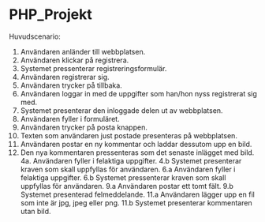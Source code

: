 PHP_Projekt
===========

Huvudscenario:

1.	Användaren anländer till webbplatsen.
2.	Användaren klickar på registrera.
3.	Systemet pressenterar registreringsformulär.
4.	Användaren registrerar sig.
5.	Användaren trycker på tillbaka.
6.	Användaren loggar in med de uppgifter som han/hon nyss registrerat sig med.
7.	Systemet presenterar den inloggade delen ut av webbplatsen.
8.	Användaren fyller i formuläret.
9.	Användaren trycker på posta knappen.
10.	Texten som användaren just postade presenteras på webbplatsen.
11.	Användaren postar en ny kommentar och laddar dessutom upp en bild.
12.	Den nya kommentaren pressenteras som det senaste inlägget med bild.
4a. Användaren fyller i felaktiga uppgifter.
4.b Systemet presenterar kraven som skall uppfyllas för användaren.
6.a Användaren fyller i felaktiga uppgifter.
6.b Systemet pressenterar kraven som skall uppfyllas för användaren.
9.a Användaren postar ett tomt fält.
9.b Systemet presenterad felmeddelande.
11.a Användaren lägger upp en fil som inte är jpg, jpeg eller png.
11.b Systemet presenterar kommentaren utan bild.

